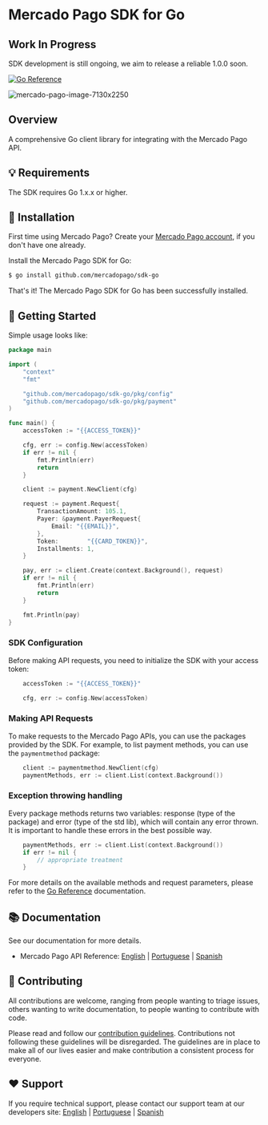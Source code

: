 # Mercado Pago SDK for Go

## Work In Progress
SDK development is still ongoing, we aim to release a reliable 1.0.0 soon.

[![Go Reference](https://pkg.go.dev/badge/github.com/mercadopago/sdk-go.svg)](https://pkg.go.dev/github.com/mercadopago/sdk-go)

![mercado-pago-image-7130x2250](https://github.com/mercadopago/sdk-go/assets/84413927/c18102b2-b4ed-46c9-9a83-b5e6a30d659b)

## Overview

A comprehensive Go client library for integrating with the Mercado Pago API.

## 💡 Requirements

The SDK requires Go 1.x.x or higher.

## 📲 Installation

First time using Mercado Pago? Create your [Mercado Pago account](https://www.mercadopago.com), if you don't have one already.

Install the Mercado Pago SDK for Go:
```sh
$ go install github.com/mercadopago/sdk-go
```

That's it! The Mercado Pago SDK for Go has been successfully installed.

## 🌟 Getting Started

Simple usage looks like:

```go
package main

import (
	"context"
	"fmt"

	"github.com/mercadopago/sdk-go/pkg/config"
	"github.com/mercadopago/sdk-go/pkg/payment"
)

func main() {
	accessToken := "{{ACCESS_TOKEN}}"

	cfg, err := config.New(accessToken)
	if err != nil {
		fmt.Println(err)
		return
	}

	client := payment.NewClient(cfg)

	request := payment.Request{
		TransactionAmount: 105.1,
		Payer: &payment.PayerRequest{
			Email: "{{EMAIL}}",
		},
		Token:        "{{CARD_TOKEN}}",
		Installments: 1,
	}

	pay, err := client.Create(context.Background(), request)
	if err != nil {
		fmt.Println(err)
		return
	}

	fmt.Println(pay)
}
```

### SDK Configuration

Before making API requests, you need to initialize the SDK with your access token:

```go
	accessToken := "{{ACCESS_TOKEN}}"

	cfg, err := config.New(accessToken)
```

### Making API Requests

To make requests to the Mercado Pago APIs, you can use the packages provided by the SDK. For example, to list payment methods, you can use the `paymentmethod` package:

```go
	client := paymentmethod.NewClient(cfg)
	paymentMethods, err := client.List(context.Background())
```

### Exception throwing handling

Every package methods returns two variables: response (type of the package) and error (type of the std lib), which will contain any error thrown. It is important to handle these errors in the best possible way.
```go
	paymentMethods, err := client.List(context.Background())
	if err != nil {
		// appropriate treatment
	}
```

For more details on the available methods and request parameters, please refer to the [Go Reference](https://pkg.go.dev/github.com/mercadopago/sdk-go) documentation.

## 📚 Documentation

See our documentation for more details.

- Mercado Pago API Reference: [English](https://www.mercadopago.com/developers/en/guides) | [Portuguese](https://www.mercadopago.com/developers/pt/guides) | [Spanish](https://www.mercadopago.com/developers/es/guides)

## 🤝 Contributing

All contributions are welcome, ranging from people wanting to triage issues, others wanting to write documentation, to people wanting to contribute with code.

Please read and follow our [contribution guidelines](CONTRIBUTING.md). Contributions not following these guidelines will be disregarded. The guidelines are in place to make all of our lives easier and make contribution a consistent process for everyone.

## ❤️ Support

If you require technical support, please contact our support team at our developers site: [English](https://www.mercadopago.com/developers/en/support/center/contact) | [Portuguese](https://www.mercadopago.com/developers/pt/support/center/contact) | [Spanish](https://www.mercadopago.com/developers/es/support/center/contact)
